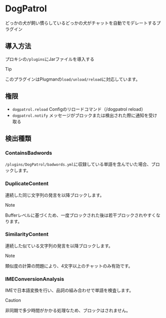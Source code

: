 # DogPatrol
どっかの犬が飼い慣らしているどっかの犬がチャットを自動でモデレートするプラグイン
## 導入方法
プロキシの`/plugins`にJarファイルを導入する
> [!TIP]
> このプラグインはPlugmanの`load/unload/reload`に対応しています。
## 権限
* `dogpatrol.reload` Configのリロードコマンド（/dogpatrol reload）
* `dogpatrol.notify` メッセージがブロックまたは検出された際に通知を受け取る
## 検出種類
### ContainsBadwords
`/plugins/DogPatrol/badwords.yml`に収録している単語を含んでいた場合、ブロックします。
### DuplicateContent
連続した同じ文字列の発言を以降ブロックします。
> [!NOTE]
> Bufferレベルに基づくため、一度ブロックされた後は若干ブロックされやすくなります。
### SimilarityContent
連続した似ている文字列の発言を以降ブロックします。
> [!NOTE]
> 類似度の計算の問題により、4文字以上のチャットのみ有効です。
### IMEConversionAnalysis
IMEで日本語変換を行い、品詞の組み合わせで単語を検査します。
> [!CAUTION]
> 非同期で多少時間がかかる処理なため、ブロックはされません。